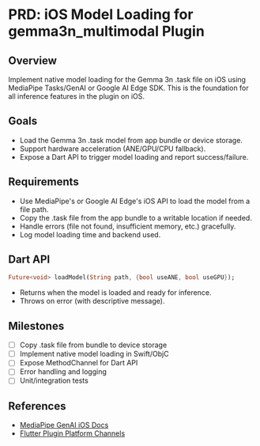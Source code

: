 # PRD: iOS Model Loading for gemma3n_multimodal Plugin

## Overview
Implement native model loading for the Gemma 3n .task file on iOS using MediaPipe Tasks/GenAI or Google AI Edge SDK. This is the foundation for all inference features in the plugin on iOS.

## Goals
- Load the Gemma 3n .task model from app bundle or device storage.
- Support hardware acceleration (ANE/GPU/CPU fallback).
- Expose a Dart API to trigger model loading and report success/failure.

## Requirements
- Use MediaPipe's or Google AI Edge's iOS API to load the model from a file path.
- Copy the .task file from the app bundle to a writable location if needed.
- Handle errors (file not found, insufficient memory, etc.) gracefully.
- Log model loading time and backend used.

## Dart API
```dart
Future<void> loadModel(String path, {bool useANE, bool useGPU});
```
- Returns when the model is loaded and ready for inference.
- Throws on error (with descriptive message).

## Milestones
- [ ] Copy .task file from bundle to device storage
- [ ] Implement native model loading in Swift/ObjC
- [ ] Expose MethodChannel for Dart API
- [ ] Error handling and logging
- [ ] Unit/integration tests

## References
- [MediaPipe GenAI iOS Docs](https://ai.google.dev/edge/mediapipe/solutions/genai/llm_inference/ios)
- [Flutter Plugin Platform Channels](https://docs.flutter.dev/platform-integration/platform-channels) 